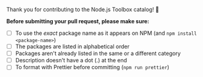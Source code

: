 Thank you for contributing to the Node.js Toolbox catalog! 🙏

**Before submitting your pull request, please make sure:**

- [ ] To use the _exact_ package name as it appears on NPM (and `npm install <package-name>`)
- [ ] The packages are listed in alphabetical order
- [ ] Packages aren't already listed in the same or a different category
- [ ] Description doesn't have a dot (.) at the end
- [ ] To format with Prettier before committing (`npm run prettier`)
